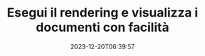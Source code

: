 ---
############################# Static ############################
layout: "family"
date: 2023-12-20T06:39:57
draft: false

product: "Viewer"
product_tag: "viewer"

############################# Head ############################
head_title: "API di rendering e visualizzazione dei documenti | API on-premise e servizio online"
head_description: "Esegui il rendering e visualizza file Word, PDF, Excel, Powerpoint o immagini in modo semplice e gratuito"

############################# Header ############################
title: "Esegui il rendering e visualizza i documenti con facilità"
description: |
  Potente API visualizzatore per eseguire il rendering di file diversi in PDF, HTML e immagini.

  Carica documenti da varie origini, inclusi file, flussi, URL, server FTP, Amazon S3, archiviazione BLOB di Azure e altro ancora.

  Genera pagine HTML reattive, proteggi i file PDF di output e riordina le loro pagine, ruota le pagine, visualizza note e commenti se necessario.
  

############################# Platforms ############################
supported_platforms:
  enable: true  
  head_title: "Scegli la tua piattaforma"
  title: "Piattaforme supportate"
  description: "La libreria GroupDocs.Viewer supporta i seguenti sistemi operativi e framework"
  details_link_title: "Saperne di più"
  items:
    # supported_platforms loop
    - title: ".NET"
      description: "GroupDocs.Viewer for .NET"
      color: "blue"
      tag: "net"
      link: "/viewer/net/"
      features_link: "https://docs.groupdocs.com/viewer/net/system-requirements/"
      features:
        # features loop
        - content: ".NET Framework 4.6.2+  <br>  .NET Core 3.1  <br>  .NET 6+"
          rows: "3"
        # features loop
        - content: "Windows, Linux"
          rows: "1"
        # features loop
        - content: "180+ file formats"
          rows: "1"
        # features loop
        - content: "UI package for ASP.NET Core"
          rows: "1"
        # features loop
        - content: "ASP.NET WebForms Demo  <br>  ASP.NET MVC Demo  <br>  ASP.NET Core Demo"
          rows: "3"
    
    # supported_platforms loop
    - title: "Java"
      description: "GroupDocs.Viewer for Java"
      color: "red"
      tag: "java"
      link: "/viewer/java/"
      features_link: "https://docs.groupdocs.com/viewer/java/system-requirements/"
      features:
        # features loop
        - content: "J2SE 8.0 (1.8)+"
          rows: "3"
        # features loop
        - content:  "Windows, Linux, macOS"
          rows: "1"       
        # features loop
        - content:  "180+ file formats"
          rows: "1"
        # features loop
        - content:  "UI package for Spring and Dropwizard"
          rows: "1"
        # features loop
        - content:  "Spring Demo  <br>  Dropwizard demo"
          rows: "3"

    # supported_platforms loop
    - title: "Node.js"
      description: "GroupDocs.Viewer for Node.js"
      color: "green"
      tag: "nodejs-java"
      link: "/viewer/nodejs-java/"
      features_link: "https://docs.groupdocs.com/viewer/nodejs-java/system-requirements/"
      features:
        # features loop
        - content: "Node.js 16+  <br>  and J2SE 8.0 (1.8)+"
          rows: "3"
        # features loop
        - content:  "Windows, Linux, macOS"
          rows: "1"
        # features loop
        - content:  "180+ file formats"
          rows: "1"
        # features loop
        - content:  "UI package - coming soon "
          rows: "1" 
        # features loop
        - content:  "Demo - coming soon "
          rows: "3" 



############################# Features ############################

features:
  enable: true
  title: "Set di funzionalità di GroupDocs.Viewer"
  description: "API per eseguire il rendering di file di diversi tipi come HTML, PDF, PNG e JPEG nelle applicazioni per visualizzarli senza software di terze parti."

  items:
    # feature loop
    - icon: "view"
      title: "Visualizza documenti e immagini"
      content: "Visualizza i documenti visualizzandoli come file HTML, PDF, PNG e JPEG."
    # feature loop
    - icon: "password"
      title: "Apri documenti protetti"
      content: "Specificare una password per aprire i documenti crittografati."

    # feature loop
    - icon: "load"
      title: "Carica file da qualsiasi luogo"
      content: "Carica documenti da vari file, URL, server FTP, Amazon S3 e altro ancora."
    
    # feature loop
    - icon: "pages"
      title: "Visualizza tutte le pagine o pagine specifiche"
      content: "Specificare un intervallo di numeri di pagina di cui eseguire il rendering."


############################# Code samples ############################
code_samples:
  enable: true
  title: "Esempi di codice GroupDocs.Viewer"
  description: "Alcuni casi d'uso delle tipiche operazioni GroupDocs.Viewer in C#, Java, TypeScript"
  items:
    # code sample loop
    - title: "Come convertire i file DOCX in PDF"
      content: |
        Trasforma i documenti DOCX in PDF senza Microsoft Word o altri software installati. Carica e visualizza facilmente i file DOCX all'interno della tua applicazione .NET, sia che si tratti di un'applicazione Web o desktop. Ecco un esempio di come convertire un file DOCX in PDF: 
      samples:
        - language: "C#"
          color: "blue"
          content: |
            ```csharp {style=abap}   
            // Carica il file DOCX da renderizzare
            using (Viewer viewer = new Viewer("sample.docx"))
            {
              // Renderizza DOCX in un file PDF
              PdfViewOptions viewOptions = new PdfViewOptions();
              viewer.View(viewOptions);
            }
            ```
        - language: "Java"
          color: "red"
          content: |
            ```java {style=abap}   
            import com.groupdocs.viewer.Viewer;
            import com.groupdocs.viewer.options.PdfViewOptions;
            // ...
            // Carica il file DOCX da renderizzare
            try (Viewer viewer = new Viewer("sample.docx")) {
                // Renderizza DOCX in un file PDF
                PdfViewOptions viewOptions = new PdfViewOptions();
                viewer.view(viewOptions);
            }
            ```
        - language: "TypeScript"
          color: "green"
          content: |
            ```javascript {style=abap}  
            // Carica il file DOCX da renderizzare
            const viewer = new groupdocs.viewer.Viewer("sample.docx")
            
            // Renderizza DOCX in un file PDF
            const viewOptions = groupdocs.viewer.PdfViewOptions(output.pdf)
            viewer.view(viewOptions)
            ```


############################# Formats ############################
formats:
  enable: true
  title:  "Sono supportati oltre 180 formati di file"
  description: "GroupDocs.Viewer supporta le operazioni con i [formati di file](https://docs.groupdocs.com/viewer/net/supported-document-formats/) più popolari" 



############################# Metrics ############################

metrics:
  enable: true
  title: "Metriche approfondite e approfondimenti statistici"
  description: "Immergiti in un'analisi dettagliata delle nostre cifre chiave, fornendo metriche complete e approfondimenti statistici sui nostri risultati, impatto e crescita."

  items:
    # metrics loop
    - number: "180+"
      title: "Formati supportati"
      content: "Visualizza facilmente oltre 180 formati di file inclusi documenti, immagini e disegni CAD senza problemi. Supera le barriere di compatibilità e accedi facilmente a file diversi con la nostra soluzione di visualizzazione completa."

    # metrics loop
    - number: "1.0M"
      title: "Download di NuGet"
      content: "La nostra soluzione di pacchetto NuGet è diventata una risorsa affidabile e ampiamente adottata nella comunità degli sviluppatori, fornendo un'integrazione perfetta e funzionalità preziose per innumerevoli progetti."

    # metrics loop
    - number: "10+"
      title: "Biblioteche"
      content: "Il nostro prodotto include oltre 10 librerie che offrono funzionalità avanzate per ottimizzare le prestazioni. Queste librerie sono progettate per soddisfare diverse esigenze di sviluppo con capacità senza pari."
    
    # metrics loop
    - number: "100+"
      title: "Clienti felici"
      content: "Al servizio dei marchi più iconici in tutto il mondo. Scopri perché centinaia di persone adorano GroupDocs.Viewer! Esplora la navigazione fluida, la collaborazione conveniente e la facilità d'uso senza pari. Iscriviti adesso!"



############################# Customers ############################
# logo size X1 => 170:70  X2 => 340 : 140

customers:
  enable: true
  title: "I nostri clienti felici"
  description: "Le librerie GroupDocs sono utilizzate da marchi distinti e rinomati a livello globale in tutto il mondo."

  items:
    # customers loop
    - title: "BenQ Corporation"
      logo: "benq"
    # customers loop
    - title: "Nasdaq Stock Market"
      logo: "nasdaq"
    # customers loop
    - title: "AT&T Inc."
      logo: "att"
    # customers loop
    - title: "AstraZeneca"
      logo: "astrazeneca"
    # customers loop
    - title: "Central Bank of Argentina"
      logo: "argentinacentralbank"
    # customers loop
    - title: "Roche Holding AG"
      logo: "roche"
    # customers loop
    - title: "Capita"
      logo: "capita"
    # customers loop
    - title: "Axa S.A."
      logo: "axa"
    # customers loop
    - title: "Instructure Inc."
      logo: "instructure"
     # customers loop
    - title: "Wipro"
      logo: "wipro"



############################# Actions ############################

actions:
  enable: true
  title: "Pronti per iniziare?"
  description: "Prova gratuitamente le funzionalità di GroupDocs.Viewer o richiedi una licenza"
  items:
    #  loop
    - title: ".NET"
      link: "/viewer/net/"
      color: "blue"
        #  loop
    - title: "Java"
      link: "/viewer/java/"
      color: "red"
        #  loop
    - title: "Node.js"
      link: "/viewer/nodejs-java/"
      color: "green"


############################# Faq ############################

faq:
  enable: true
  title:  "Domande e preoccupazioni comuni"
  description:  "Trova le risposte alle domande più comuni nella nostra sezione FAQ per rispondere rapidamente alle tue domande e preoccupazioni."
  items:
    #  loop
    - question: "Posso valutare i prodotti GroupDocs prima dell'acquisto?"
      answer: |
        SÌ! Per tutti i prodotti GroupDocs è disponibile una versione di valutazione priva di rischi. Incoraggiamo vivamente gli sviluppatori a scaricare e provare le nostre API prima dell'acquisto per garantire che soddisfino le tue esigenze al 100%.
    #  loop
    - question: "GroupDocs esegue dimostrazioni dei prodotti?"
      answer: |
        No, il nostro focus è sulle nostre API e sulla realizzazione dei prodotti più funzionali e stabili possibili. Offriamo prove completamente funzionali e gratuite sotto forma di [licenza temporanea](https://purchase.groupdocs.com/temporary-license/) in modo che tu possa testare il prodotto tu stesso.    
    #  loop
    - question: "Dove posso scaricare il prodotto?"
      answer: |
        Tutti i prodotti sono disponibili per il download dal [sito Web](https://releases.groupdocs.com). Non inviamo copie fisiche del nostro software tramite posta.
    #  loop
    - question: "Le licenze per sviluppatori di GroupDocs sono per utente o per utente nominato?"
      answer: |
        Le licenze per sviluppatori GroupDocs sono per utente, non per utente nominato. Comprendiamo che i membri di un team di codifica possono cambiare nel tempo e che non è pratico dover aggiornare la licenza ogni volta che ciò accade.
    #  loop
    - question: "Abbiamo bisogno di licenze solo per gli sviluppatori attivi? Ad esempio, abbiamo un team di due sviluppatori che lavorano nel turno A e un secondo team di due sviluppatori che lavorano nel turno B… in questa situazione, abbiamo bisogno di due o quattro licenze?"
      answer: |
        Tutti gli sviluppatori che stanno lavorando al progetto devono avere una licenza. In questa situazione, GroupDocs vede il tuo team come composto da quattro membri (anche se lavorano in momenti diversi). 


############################# Cloud ############################

cloud_links:
  enable: true
  title: "API a basso codice GroupDocs.Viewer"
  description: "Accelera la visualizzazione di documenti o immagini in qualsiasi tipo di applicazione con la nostra API REST basata su cloud"

  items:
    #  loop
    - icon: "groupdocs_viewer-for-curl"
      title: "GroupDocs.Viewer Cloud for cURL"
      link: "https://products.groupdocs.cloud/viewer/curl"
      content: "Utilizza l'API di visualizzazione documenti RESTful di cURL per eseguire il rendering e mostrare in modo efficiente Microsoft Office, PDF e vari altri formati di file standard nelle tue applicazioni."

    #  loop
    - icon: "groupdocs_viewer-for-net"
      title: "GroupDocs.Viewer Cloud for .NET"
      link: "https://products.groupdocs.cloud/viewer/net"
      content: "Migliora le funzionalità di visualizzazione dei documenti nelle applicazioni .NET con Cloud SDK per .NET. Visualizza documenti senza problemi nei formati HTML, PDF o immagine."

    #  loop
    - icon: "groupdocs_viewer-for-java"
      title: "GroupDocs.Viewer Cloud for Java"
      link: "https://products.groupdocs.cloud/viewer/java"
      content: "Integra funzionalità avanzate di rendering dei documenti nelle tue applicazioni Java utilizzando un SDK per visualizzatore di documenti appositamente creato per Java."
    

############################# Apps ############################

app_links:
  enable: true
  title: "App GroupDocs.Viewer NoCode"
  description: "Applicazione online che ti consente di visualizzare oltre 180 formati di file popolari nel browser"

  items:
    #  loop
    - icon: "groupdocs_viewer-app"
      title: "GroupDocs.Viewer Total"
      link: "https://products.groupdocs.app/viewer/total"
      content: "Esplora un'applicazione online gratuita per visualizzare oltre 180 formati di file direttamente dal tuo browser Web preferito."

    #  loop
    - icon: "groupdocs_words-app"
      title:  "GroupDocs.Viewer DOCX"
      link: "https://products.groupdocs.app/viewer/docx"
      content: "Strumento basato sul Web per visualizzare facilmente file Microsoft Word su vari dispositivi."

    #  loop
    - icon: "groupdocs_pdf-app"
      title:  "GroupDocs.Viewer PDF"
      link: "https://products.groupdocs.app/viewer/pdf"
      content: "Apri e visualizza file PDF online con il visualizzatore PDF gratuito."
    



---